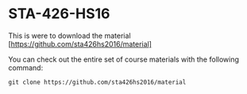 # STA-426-HS16

This is were to download the material
[https://github.com/sta426hs2016/material]

You can check out the entire set of course materials with the following command:
```
git clone https://github.com/sta426hs2016/material
```
